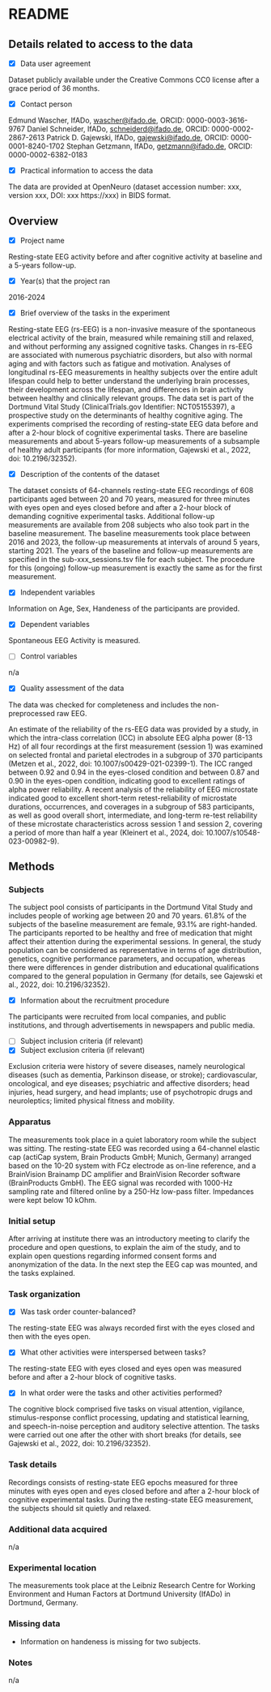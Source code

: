 # README

## Details related to access to the data

- [x] Data user agreement

Dataset publicly available under the Creative Commons CC0 license after a grace period of 36 months.

- [x] Contact person

Edmund Wascher, IfADo, wascher@ifado.de, ORCID: 0000-0003-3616-9767
Daniel Schneider, IfADo, schneiderd@ifado.de, ORCID: 0000-0002-2867-2613
Patrick D. Gajewski, IfADo, gajewski@ifado.de, ORCID: 0000-0001-8240-1702
Stephan Getzmann, IfADo, getzmann@ifado.de, ORCID: 0000-0002-6382-0183

- [x] Practical information to access the data

The data are provided at OpenNeuro (dataset accession number: xxx, version xxx, DOI: xxx https://xxx) in BIDS format.

## Overview

- [x] Project name

Resting-state EEG activity before and after cognitive activity at baseline and a 5-years follow-up.

- [x] Year(s) that the project ran

2016-2024

- [x] Brief overview of the tasks in the experiment

Resting-state EEG (rs-EEG) is a non-invasive measure of the spontaneous electrical activity of the brain, measured while remaining still and relaxed, and without performing any assigned cognitive tasks. Changes in rs-EEG are associated with numerous psychiatric disorders, but also with normal aging and with factors such as fatigue and motivation. Analyses of longitudinal rs-EEG measurements in healthy subjects over the entire adult lifespan could help to better understand the underlying brain processes, their development across the lifespan, and differences in brain activity between healthy and clinically relevant groups. The data set is part of the Dortmund Vital Study (ClinicalTrials.gov Identifier: NCT05155397), a prospective study on the determinants of healthy cognitive aging. The experiments comprised the recording of resting-state EEG data before and after a 2-hour block of cognitive experimental tasks. There are baseline measurements and about 5-years follow-up measurements of a subsample of healthy adult participants (for more information, Gajewski et al., 2022, doi: 10.2196/32352).

- [x] Description of the contents of the dataset

The dataset consists of 64-channels resting-state EEG recordings of 608 participants aged between 20 and 70 years, measured for three minutes with eyes open and eyes closed before and after a 2-hour block of demanding cognitive experimental tasks. Additional follow-up measurements are available from 208 subjects who also took part in the baseline measurement. The baseline measurements took place between 2016 and 2023, the follow-up measurements at intervals of around 5 years, starting 2021. The years of the baseline and follow-up measurements are specified in the sub-xxx_sessions.tsv file for each subject. The procedure for this (ongoing) follow-up measurement is exactly the same as for the first measurement.

- [x] Independent variables

Information on Age, Sex, Handeness of the participants are provided.

- [x] Dependent variables

Spontaneous EEG Activity is measured.

- [ ] Control variables

n/a

- [x] Quality assessment of the data

The data was checked for completeness and includes the non-preprocessed raw EEG.

An estimate of the reliability of the rs-EEG data was provided by a study, in which the intra-class correlation (ICC) in absolute EEG alpha power (8-13 Hz) of all four recordings at the first measurement (session 1) was examined on selected frontal and parietal electrodes in a subgroup of 370 participants (Metzen et al., 2022, doi: 10.1007/s00429-021-02399-1). The ICC ranged between 0.92 and 0.94 in the eyes-closed condition and between 0.87 and 0.90 in the eyes-open condition, indicating good to excellent ratings of alpha power reliability. A recent analysis of the reliability of EEG microstate indicated good to excellent short-term retest-reliability of microstate durations, occurrences, and coverages in a subgroup of 583 participants, as well as good overall short, intermediate, and long-term re-test reliability of these microstate characteristics across session 1 and session 2, covering a period of more than half a year (Kleinert et al., 2024, doi: 10.1007/s10548-023-00982-9).

## Methods

### Subjects

The subject pool consists of participants in the Dortmund Vital Study and includes people of working age between 20 and 70 years. 61.8% of the subjects of the baseline measurement are female, 93.1% are right-handed. The participants reported to be healthy and free of medication that might affect their attention during the experimental sessions. In general, the study population can be considered as representative in terms of age distribution, genetics, cognitive performance parameters, and occupation, whereas there were differences in gender distribution and educational qualifications compared to the general population in Germany (for details, see Gajewski et al., 2022, doi: 10.2196/32352).

- [x] Information about the recruitment procedure

The participants were recruited from local companies, and public institutions, and through advertisements in newspapers and public media.

- [ ] Subject inclusion criteria (if relevant)
- [x] Subject exclusion criteria (if relevant)

Exclusion criteria were history of severe diseases, namely neurological diseases (such as dementia, Parkinson disease, or stroke); cardiovascular, oncological, and eye diseases; psychiatric and affective disorders; head injuries, head surgery, and head implants; use of psychotropic drugs and neuroleptics; limited physical fitness and mobility.

### Apparatus

The measurements took place in a quiet laboratory room while the subject was sitting. The resting-state EEG was recorded using a 64-channel elastic cap (actiCap system, Brain Products GmbH; Munich, Germany) arranged based on the 10-20 system with FCz electrode as on-line reference, and a BrainVision Brainamp DC amplifier and BrainVision Recorder software (BrainProducts GmbH). The EEG signal was recorded with 1000-Hz sampling rate and filtered online by a 250-Hz low-pass filter. Impedances were kept below 10 kOhm.

### Initial setup

After arriving at institute there was an introductory meeting to clarify the procedure and open questions, to explain the aim of the study, and to explain open questions regarding informed consent forms and anonymization of the data. In the next step the EEG cap was mounted, and the tasks explained. 

### Task organization

- [x] Was task order counter-balanced?

The resting-state EEG was always recorded first with the eyes closed and then with the eyes open.

- [x] What other activities were interspersed between tasks?

The resting-state EEG with eyes closed and eyes open was measured before and after a 2-hour block of cognitive tasks.

- [x] In what order were the tasks and other activities performed?

The cognitive block comprised five tasks on visual attention, vigilance, stimulus-response conflict processing, updating and statistical learning, and speech-in-noise perception and auditory selective attention. The tasks were carried out one after the other with short breaks (for details, see Gajewski et al., 2022, doi: 10.2196/32352).

### Task details

Recordings consists of resting-state EEG epochs measured for three minutes with eyes open and eyes closed before and after a 2-hour block of cognitive experimental tasks. During the resting-state EEG measurement, the subjects should sit quietly and relaxed.

### Additional data acquired

n/a

### Experimental location

The measurements took place at the Leibniz Research Centre for Working Environment and Human Factors at Dortmund University (IfADo) in Dortmund, Germany.

### Missing data

- Information on handeness is missing for two subjects.

### Notes

n/a

